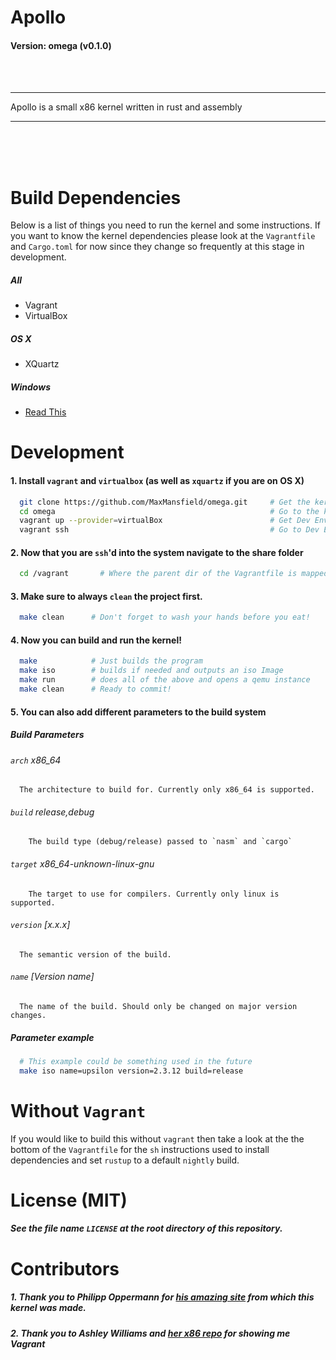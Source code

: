 # Apollo
#### Version: omega (v0.1.0)
<br/>
<br/>
<hr/>
Apollo is a small x86 kernel written in rust and assembly
<hr/>
<br/>
<br/>
<br/>



# Build Dependencies

Below is a list of things you need to run the kernel and some instructions.
If you want to know the kernel dependencies please look at the `Vagrantfile`
and `Cargo.toml` for now since they change so frequently at this stage
in development.

##### All
* Vagrant
* VirtualBox

##### OS X
* XQuartz

##### Windows
* [Read This](https://help.ubuntu.com/community/SwitchingToUbuntu/FromWindows)


# Development
#### 1. Install `vagrant` and `virtualbox` (as well as `xquartz` if you are on OS X)
```sh
  git clone https://github.com/MaxMansfield/omega.git     # Get the kernel
  cd omega                                                # Go to the kernel
  vagrant up --provider=virtualBox                        # Get Dev Environment
  vagrant ssh                                             # Go to Dev Environment
```
#### 2. Now that you are `ssh`'d into the system navigate to the share folder
```sh
  cd /vagrant       # Where the parent dir of the Vagrantfile is mapped
```
#### 3. Make sure to always `clean` the project first.
```sh
  make clean      # Don't forget to wash your hands before you eat!
```
#### 4. Now you can build and run the kernel!
```sh
  make            # Just builds the program
  make iso        # builds if needed and outputs an iso Image
  make run        # does all of the above and opens a qemu instance
  make clean      # Ready to commit!
```
#### 5. You can also add different parameters to the build system
##### Build Parameters
###### `arch` x86_64
      The architecture to build for. Currently only x86_64 is supported.
###### `build`  release,debug
        The build type (debug/release) passed to `nasm` and `cargo`
###### `target` x86_64-unknown-linux-gnu
        The target to use for compilers. Currently only linux is supported.
###### `version` [x.x.x]
      The semantic version of the build.
###### `name` [Version name]
      The name of the build. Should only be changed on major version changes.

##### Parameter example
```sh
  # This example could be something used in the future
  make iso name=upsilon version=2.3.12 build=release
```

# Without `Vagrant`
If you would like to build this without `vagrant` then take a look at the
the bottom of the `Vagrantfile` for the `sh` instructions used to install
dependencies and set `rustup` to a default `nightly` build.


# License (MIT)
##### See the file name `LICENSE` at the root directory of this repository.

# Contributors
##### 1. Thank you to **Philipp Oppermann** for [his amazing site](http://os.phil-opp.com/) from which this kernel was made.
##### 2. Thank you to **Ashley Williams** and [her x86 repo](https://github.com/ashleygwilliams/x86-kernel) for showing me Vagrant

